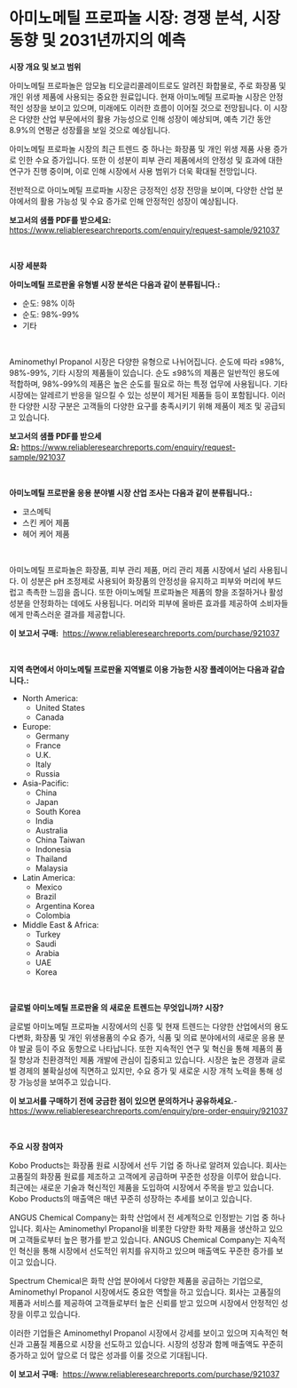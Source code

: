 <p><h1>아미노메틸 프로파놀 시장: 경쟁 분석, 시장 동향 및 2031년까지의 예측</h1></p><p><strong>시장 개요 및 보고 범위</strong></p>
<p><p>아미노메틸 프로파놀은 암모늄 티오글리콜레이트로도 알려진 화합물로, 주로 화장품 및 개인 위생 제품에 사용되는 중요한 원료입니다. 현재 아미노메틸 프로파놀 시장은 안정적인 성장을 보이고 있으며, 미래에도 이러한 흐름이 이어질 것으로 전망됩니다. 이 시장은 다양한 산업 부문에서의 활용 가능성으로 인해 성장이 예상되며, 예측 기간 동안 8.9%의 연평균 성장률을 보일 것으로 예상됩니다.</p><p>아미노메틸 프로파놀 시장의 최근 트렌드 중 하나는 화장품 및 개인 위생 제품 사용 증가로 인한 수요 증가입니다. 또한 이 성분이 피부 관리 제품에서의 안정성 및 효과에 대한 연구가 진행 중이며, 이로 인해 시장에서 사용 범위가 더욱 확대될 전망입니다.</p><p>전반적으로 아미노메틸 프로파놀 시장은 긍정적인 성장 전망을 보이며, 다양한 산업 분야에서의 활용 가능성 및 수요 증가로 인해 안정적인 성장이 예상됩니다.</p></p>
<p><strong>보고서의 샘플 PDF를 받으세요:</strong> <a href="https://www.reliableresearchreports.com/enquiry/request-sample/921037">https://www.reliableresearchreports.com/enquiry/request-sample/921037</a></p>
<p>&nbsp;</p>
<p><strong>시장 세분화</strong></p>
<p><strong>아미노메틸 프로판올 유형별 시장 분석은 다음과 같이 분류됩니다.:</strong></p>
<p><ul><li>순도: 98% 이하</li><li>순도: 98%-99%</li><li>기타</li></ul></p>
<p>&nbsp;</p>
<p><p>Aminomethyl Propanol 시장은 다양한 유형으로 나뉘어집니다. 순도에 따라 ≤98%, 98%-99%, 기타 시장의 제품들이 있습니다. 순도 ≤98%의 제품은 일반적인 용도에 적합하며, 98%-99%의 제품은 높은 순도를 필요로 하는 특정 업무에 사용됩니다. 기타 시장에는 알레르기 반응을 일으킬 수 있는 성분이 제거된 제품들 등이 포함됩니다. 이러한 다양한 시장 구분은 고객들의 다양한 요구를 충족시키기 위해 제품이 제조 및 공급되고 있습니다.</p></p>
<p><strong>보고서의 샘플 PDF를 받으세요:</strong>&nbsp;<a href="https://www.reliableresearchreports.com/enquiry/request-sample/921037">https://www.reliableresearchreports.com/enquiry/request-sample/921037</a></p>
<p>&nbsp;</p>
<p><strong> 아미노메틸 프로판올 응용 분야별 시장 산업 조사는 다음과 같이 분류됩니다.:</strong></p>
<p><ul><li>코스메틱</li><li>스킨 케어 제품</li><li>헤어 케어 제품</li></ul></p>
<p>&nbsp;</p>
<p><p>아미노메틸 프로파놀은 화장품, 피부 관리 제품, 머리 관리 제품 시장에서 널리 사용됩니다. 이 성분은 pH 조정제로 사용되어 화장품의 안정성을 유지하고 피부와 머리에 부드럽고 촉촉한 느낌을 줍니다. 또한 아미노메틸 프로파놀은 제품의 향을 조절하거나 활성 성분을 안정화하는 데에도 사용됩니다. 머리와 피부에 올바른 효과를 제공하여 소비자들에게 만족스러운 결과를 제공합니다.</p></p>
<p><strong>이 보고서 구매:</strong>&nbsp; <a href="https://www.reliableresearchreports.com/purchase/921037">https://www.reliableresearchreports.com/purchase/921037</a></p>
<p>&nbsp;</p>
<p><strong>지역 측면에서 아미노메틸 프로판올 지역별로 이용 가능한 시장 플레이어는 다음과 같습니다.:</strong></p>
<p><ul>
    <li>
        North America:
        <ul>
            <li>United States</li>
            <li>Canada</li>
        </ul>
    </li>
    <li>
        Europe:
        <ul>
            <li>Germany</li>
            <li>France</li>
            <li>U.K.</li>
            <li>Italy</li>
            <li>Russia</li>
        </ul>
    </li>
    <li>
        Asia-Pacific:
        <ul>
            <li>China</li>
            <li>Japan</li>
            <li>South Korea</li>
            <li>India</li>
            <li>Australia</li>
            <li>China Taiwan</li>
            <li>Indonesia</li>
            <li>Thailand</li>
            <li>Malaysia</li>
        </ul>
    </li>
    <li>
        Latin America:
        <ul>
            <li>Mexico</li>
            <li>Brazil</li>
            <li>Argentina Korea</li>
            <li>Colombia</li>
        </ul>
    </li>
    <li>
        Middle East & Africa:
        <ul>
            <li>Turkey</li>
            <li>Saudi</li>
            <li>Arabia</li>
            <li>UAE</li>
            <li>Korea</li>
        </ul>
    </li>
    </ul></p>
<p>&nbsp;</p>
<p><strong>글로벌 아미노메틸 프로판올 의 새로운 트렌드는 무엇입니까? 시장?</strong></p>
<p><p>글로벌 아미노메틸 프로파놀 시장에서의 신흥 및 현재 트렌드는 다양한 산업에서의 용도 다변화, 화장품 및 개인 위생용품의 수요 증가, 식품 및 의료 분야에서의 새로운 응용 분야 발굴 등이 주요 동향으로 나타납니다. 또한 지속적인 연구 및 혁신을 통해 제품의 품질 향상과 친환경적인 제품 개발에 관심이 집중되고 있습니다. 시장은 높은 경쟁과 글로벌 경제의 불확실성에 직면하고 있지만, 수요 증가 및 새로운 시장 개척 노력을 통해 성장 가능성을 보여주고 있습니다.</p></p>
<p><strong>이 보고서를 구매하기 전에 궁금한 점이 있으면 문의하거나 공유하세요.</strong>- <a href="https://www.reliableresearchreports.com/enquiry/pre-order-enquiry/921037">https://www.reliableresearchreports.com/enquiry/pre-order-enquiry/921037</a></p>
<p>&nbsp;</p>
<p><strong>주요 시장 참여자</strong></p>
<p><p>Kobo Products는 화장품 원료 시장에서 선두 기업 중 하나로 알려져 있습니다. 회사는 고품질의 화장품 원료를 제조하고 고객에게 공급하며 꾸준한 성장을 이루어 왔습니다. 최근에는 새로운 기술과 혁신적인 제품을 도입하여 시장에서 주목을 받고 있습니다. Kobo Products의 매출액은 매년 꾸준히 성장하는 추세를 보이고 있습니다.</p><p>ANGUS Chemical Company는 화학 산업에서 전 세계적으로 인정받는 기업 중 하나입니다. 회사는 Aminomethyl Propanol을 비롯한 다양한 화학 제품을 생산하고 있으며 고객들로부터 높은 평가를 받고 있습니다. ANGUS Chemical Company는 지속적인 혁신을 통해 시장에서 선도적인 위치를 유지하고 있으며 매출액도 꾸준한 증가를 보이고 있습니다.</p><p>Spectrum Chemical은 화학 산업 분야에서 다양한 제품을 공급하는 기업으로, Aminomethyl Propanol 시장에서도 중요한 역할을 하고 있습니다. 회사는 고품질의 제품과 서비스를 제공하여 고객들로부터 높은 신뢰를 받고 있으며 시장에서 안정적인 성장을 이루고 있습니다.</p><p>이러한 기업들은 Aminomethyl Propanol 시장에서 강세를 보이고 있으며 지속적인 혁신과 고품질 제품으로 시장을 선도하고 있습니다. 시장의 성장과 함께 매출액도 꾸준히 증가하고 있어 앞으로 더 많은 성과를 이룰 것으로 기대됩니다.</p></p>
<p><strong>이 보고서 구매:</strong>&nbsp;&nbsp;<a href="https://www.reliableresearchreports.com/purchase/921037">https://www.reliableresearchreports.com/purchase/921037</a></p>

